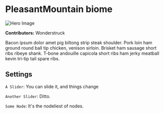 # PleasantMountain biome

![Hero Image]()

**Contributors:** Wonderstruck

Bacon ipsum dolor amet pig biltong strip steak shoulder. Pork loin ham ground round ball tip chicken, venison sirloin. Brisket ham sausage short ribs ribeye shank. T-bone andouille capicola short ribs ham jerky meatball kevin tri-tip tail spare ribs.

## Settings

`A Slider`: You can slide it, and things change

`Another Slider`: Ditto.

`Some Node`: It's the nodeliest of nodes.
